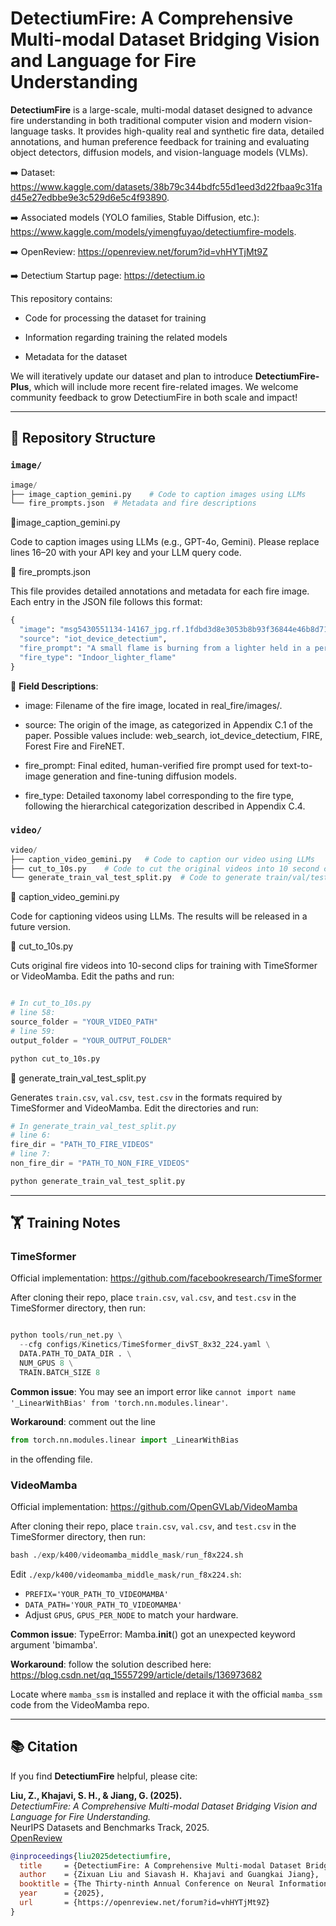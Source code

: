 # DetectiumFire: A Comprehensive Multi-modal Dataset Bridging Vision and Language for Fire Understanding

**DetectiumFire** is a large-scale, multi-modal dataset designed to advance fire understanding in both traditional computer vision and modern vision-language tasks. 
It provides high-quality real and synthetic fire data, detailed annotations, and human preference feedback for training and evaluating object detectors, diffusion models, and vision-language models (VLMs). 

➡️ Dataset: https://www.kaggle.com/datasets/38b79c344bdfc55d1eed3d22fbaa9c31fad45e27edbbe9e3c529d6e5c4f93890.

➡️ Associated models (YOLO families, Stable Diffusion, etc.): https://www.kaggle.com/models/yimengfuyao/detectiumfire-models.

➡️ OpenReview: https://openreview.net/forum?id=vhHYTjMt9Z

➡️ Detectium Startup page: https://detectium.io

This repository contains:

- Code for processing the dataset for training

- Information regarding training the related models

- Metadata for the dataset


We will iteratively update our dataset and plan to introduce **DetectiumFire-Plus**, which will include more recent fire-related images. We welcome community feedback to grow DetectiumFire in both scale and impact!

---

## 📁 Repository Structure

### `image/`

```python
image/
├── image_caption_gemini.py    # Code to caption images using LLMs
└── fire_prompts.json  # Metadata and fire descriptions

```
🧾image_caption_gemini.py

Code to caption images using LLMs (e.g., GPT-4o, Gemini).
Please replace lines 16–20 with your API key and your LLM query code.



🧾 fire_prompts.json

This file provides detailed annotations and metadata for each fire image. Each entry in the JSON file follows this format:


```python
{
  "image": "msg5430551134-14167_jpg.rf.1fdbd3d8e3053b8b93f36844e46b8d71.jpg",
  "source": "iot_device_detectium",
  "fire_prompt": "A small flame is burning from a lighter held in a person's hand, indoors, with minor severity.",
  "fire_type": "Indoor_lighter_flame"
}
```

🔑 **Field Descriptions**:

- image: Filename of the fire image, located in real_fire/images/.

- source: The origin of the image, as categorized in Appendix C.1 of the paper. Possible values include: web_search, iot_device_detectium, FIRE, Forest Fire and FireNET.

- fire_prompt: Final edited, human-verified fire prompt used for text-to-image generation and fine-tuning diffusion models.

- fire_type: Detailed taxonomy label corresponding to the fire type, following the hierarchical categorization described in Appendix C.4.
 

### `video/`


```python
video/
├── caption_video_gemini.py   # Code to caption our video using LLMs
├── cut_to_10s.py    # Code to cut the original videos into 10 second clips
└── generate_train_val_test_split.py  # Code to generate train/val/test dataset

```

🧾 caption_video_gemini.py

Code for captioning videos using LLMs.
The results will be released in a future version.


🧾 cut_to_10s.py

Cuts original fire videos into 10-second clips for training with TimeSformer or VideoMamba.
Edit the paths and run:

```python

# In cut_to_10s.py
# line 58:
source_folder = "YOUR_VIDEO_PATH"
# line 59:
output_folder = "YOUR_OUTPUT_FOLDER"

python cut_to_10s.py

```


🧾 generate_train_val_test_split.py


Generates `train.csv`, `val.csv`, `test.csv` in the formats required by TimeSformer and VideoMamba.
Edit the directories and run:
```python
# In generate_train_val_test_split.py
# line 6:
fire_dir = "PATH_TO_FIRE_VIDEOS"
# line 7:
non_fire_dir = "PATH_TO_NON_FIRE_VIDEOS"

python generate_train_val_test_split.py

```

---


## 🏋️ Training Notes

### TimeSformer


Official implementation: https://github.com/facebookresearch/TimeSformer

After cloning their repo, place `train.csv`, `val.csv`, and `test.csv` in the TimeSformer directory, then run:


```python

python tools/run_net.py \
  --cfg configs/Kinetics/TimeSformer_divST_8x32_224.yaml \
  DATA.PATH_TO_DATA_DIR . \
  NUM_GPUS 8 \
  TRAIN.BATCH_SIZE 8

```

**Common issue**:
You may see an import error like `cannot import name '_LinearWithBias' from 'torch.nn.modules.linear'`.

**Workaround**: comment out the line


```python
from torch.nn.modules.linear import _LinearWithBias

```

in the offending file.


### VideoMamba

Official implementation: https://github.com/OpenGVLab/VideoMamba

After cloning their repo, place `train.csv`, `val.csv`, and `test.csv` in the TimeSformer directory, then run:

```python
bash ./exp/k400/videomamba_middle_mask/run_f8x224.sh

```

Edit `./exp/k400/videomamba_middle_mask/run_f8x224.sh`:
- `PREFIX='YOUR_PATH_TO_VIDEOMAMBA'`
- `DATA_PATH='YOUR_PATH_TO_VIDEOMAMBA'`
- Adjust `GPUS`, `GPUS_PER_NODE` to match your hardware.

**Common issue**:
TypeError: Mamba.__init__() got an unexpected keyword argument 'bimamba'.

**Workaround**: follow the solution described here:
https://blog.csdn.net/qq_15557299/article/details/136973682

Locate where `mamba_ssm` is installed and replace it with the official `mamba_ssm` code from the VideoMamba repo.

---

## 📚 Citation

If you find **DetectiumFire** helpful, please cite:

**Liu, Z., Khajavi, S. H., & Jiang, G. (2025).**  
*DetectiumFire: A Comprehensive Multi-modal Dataset Bridging Vision and Language for Fire Understanding.*  
NeurIPS Datasets and Benchmarks Track, 2025.  
[OpenReview](https://openreview.net/forum?id=vhHYTjMt9Z)

```bibtex
@inproceedings{liu2025detectiumfire,
  title     = {DetectiumFire: A Comprehensive Multi-modal Dataset Bridging Vision and Language for Fire Understanding},
  author    = {Zixuan Liu and Siavash H. Khajavi and Guangkai Jiang},
  booktitle = {The Thirty-ninth Annual Conference on Neural Information Processing Systems Datasets and Benchmarks Track},
  year      = {2025},
  url       = {https://openreview.net/forum?id=vhHYTjMt9Z}
}
```
